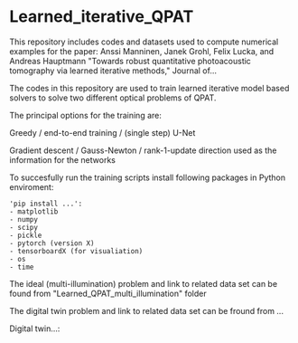 # Learned_iterative_QPAT

This repository includes codes and datasets used to compute numerical examples for the paper: Anssi Manninen, Janek Grohl, Felix Lucka, and Andreas Hauptmann "Towards robust quantitative photoacoustic tomography via
learned iterative methods," Journal of...


The codes in this repository are used to train learned iterative model based solvers to solve two different optical problems of QPAT.

The principal options for the training are:

Greedy / end-to-end training / (single step) U-Net

Gradient descent / Gauss-Newton / rank-1-update direction used as the information for the networks

To succesfully run the training scripts install following packages in Python enviroment:

    'pip install ...':
    - matplotlib
    - numpy 
    - scipy
    - pickle
    - pytorch (version X)
    - tensorboardX (for visualiation)
    - os
    - time


The ideal (multi-illumination) problem and link to related data set can be found from "Learned_QPAT_multi_illumination" folder

The digital twin problem and link to related data set can be fround from ... 






Digital twin...:




